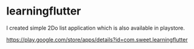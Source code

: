 # learningflutter

I created simple 2Do list application which is also available in playstore.

https://play.google.com/store/apps/details?id=com.sweet.learningflutter

